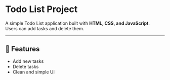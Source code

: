 # Todo List Project

A simple Todo List application built with **HTML, CSS, and JavaScript**.  
Users can add tasks and delete them.

---

## 🚀 Features
- Add new tasks
- Delete tasks
- Clean and simple UI

